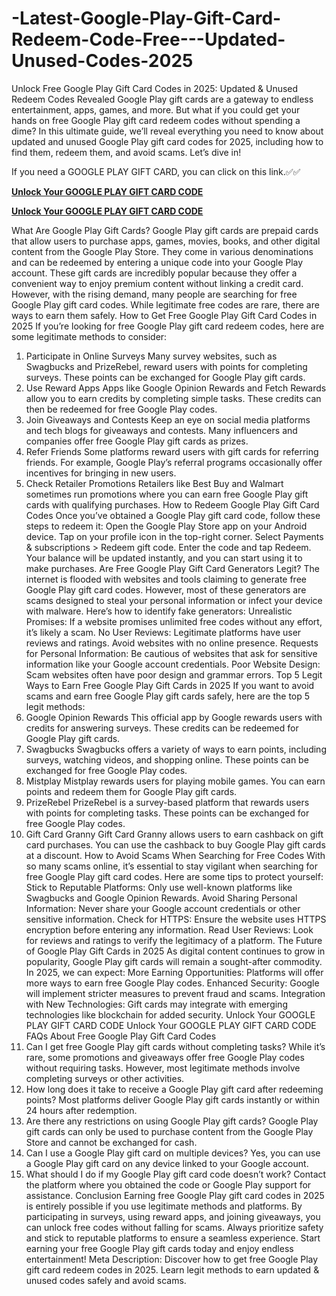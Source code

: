 # -Latest-Google-Play-Gift-Card-Redeem-Code-Free---Updated-Unused-Codes-2025

Unlock Free Google Play Gift Card Codes in 2025: Updated & Unused Redeem Codes Revealed
Google Play gift cards are a gateway to endless entertainment, apps, games, and more. But what if you could get your hands on free Google Play gift card redeem codes without spending a dime? In this ultimate guide, we’ll reveal everything you need to know about updated and unused Google Play gift card codes for 2025, including how to find them, redeem them, and avoid scams. Let’s dive in!

If you need a GOOGLE PLAY GIFT CARD, you can click on this link.✅✅

**[Unlock Your GOOGLE PLAY GIFT CARD CODE](https://proalloffer.com/all-gift-card)**

**[Unlock Your GOOGLE PLAY GIFT CARD CODE](https://proalloffer.com/all-gift-card)**

What Are Google Play Gift Cards?
Google Play gift cards are prepaid cards that allow users to purchase apps, games, movies, books, and other digital content from the Google Play Store. They come in various denominations and can be redeemed by entering a unique code into your Google Play account.
These gift cards are incredibly popular because they offer a convenient way to enjoy premium content without linking a credit card. However, with the rising demand, many people are searching for free Google Play gift card codes. While legitimate free codes are rare, there are ways to earn them safely.
How to Get Free Google Play Gift Card Codes in 2025
If you’re looking for free Google Play gift card redeem codes, here are some legitimate methods to consider:
1. Participate in Online Surveys
Many survey websites, such as Swagbucks and PrizeRebel, reward users with points for completing surveys. These points can be exchanged for Google Play gift cards.
2. Use Reward Apps
Apps like Google Opinion Rewards and Fetch Rewards allow you to earn credits by completing simple tasks. These credits can then be redeemed for free Google Play codes.
3. Join Giveaways and Contests
Keep an eye on social media platforms and tech blogs for giveaways and contests. Many influencers and companies offer free Google Play gift cards as prizes.
4. Refer Friends
Some platforms reward users with gift cards for referring friends. For example, Google Play’s referral programs occasionally offer incentives for bringing in new users.
5. Check Retailer Promotions
Retailers like Best Buy and Walmart sometimes run promotions where you can earn free Google Play gift cards with qualifying purchases.
How to Redeem Google Play Gift Card Codes
Once you’ve obtained a Google Play gift card code, follow these steps to redeem it:
Open the Google Play Store app on your Android device.
Tap on your profile icon in the top-right corner.
Select Payments & subscriptions > Redeem gift code.
Enter the code and tap Redeem.
Your balance will be updated instantly, and you can start using it to make purchases.
Are Free Google Play Gift Card Generators Legit?
The internet is flooded with websites and tools claiming to generate free Google Play gift card codes. However, most of these generators are scams designed to steal your personal information or infect your device with malware. Here’s how to identify fake generators:
Unrealistic Promises: If a website promises unlimited free codes without any effort, it’s likely a scam.
No User Reviews: Legitimate platforms have user reviews and ratings. Avoid websites with no online presence.
Requests for Personal Information: Be cautious of websites that ask for sensitive information like your Google account credentials.
Poor Website Design: Scam websites often have poor design and grammar errors.
Top 5 Legit Ways to Earn Free Google Play Gift Cards in 2025
If you want to avoid scams and earn free Google Play gift cards safely, here are the top 5 legit methods:
1. Google Opinion Rewards
This official app by Google rewards users with credits for answering surveys. These credits can be redeemed for Google Play gift cards.
2. Swagbucks
Swagbucks offers a variety of ways to earn points, including surveys, watching videos, and shopping online. These points can be exchanged for free Google Play codes.
3. Mistplay
Mistplay rewards users for playing mobile games. You can earn points and redeem them for Google Play gift cards.
4. PrizeRebel
PrizeRebel is a survey-based platform that rewards users with points for completing tasks. These points can be exchanged for free Google Play codes.
5. Gift Card Granny
Gift Card Granny allows users to earn cashback on gift card purchases. You can use the cashback to buy Google Play gift cards at a discount.
How to Avoid Scams When Searching for Free Codes
With so many scams online, it’s essential to stay vigilant when searching for free Google Play gift card codes. Here are some tips to protect yourself:
Stick to Reputable Platforms: Only use well-known platforms like Swagbucks and Google Opinion Rewards.
Avoid Sharing Personal Information: Never share your Google account credentials or other sensitive information.
Check for HTTPS: Ensure the website uses HTTPS encryption before entering any information.
Read User Reviews: Look for reviews and ratings to verify the legitimacy of a platform.
The Future of Google Play Gift Cards in 2025
As digital content continues to grow in popularity, Google Play gift cards will remain a sought-after commodity. In 2025, we can expect:
More Earning Opportunities: Platforms will offer more ways to earn free Google Play codes.
Enhanced Security: Google will implement stricter measures to prevent fraud and scams.
Integration with New Technologies: Gift cards may integrate with emerging technologies like blockchain for added security.
Unlock Your GOOGLE PLAY GIFT CARD CODE
Unlock Your GOOGLE PLAY GIFT CARD CODE
FAQs About Free Google Play Gift Card Codes
1. Can I get free Google Play gift cards without completing tasks?
While it’s rare, some promotions and giveaways offer free Google Play codes without requiring tasks. However, most legitimate methods involve completing surveys or other activities.
2. How long does it take to receive a Google Play gift card after redeeming points?
Most platforms deliver Google Play gift cards instantly or within 24 hours after redemption.
3. Are there any restrictions on using Google Play gift cards?
Google Play gift cards can only be used to purchase content from the Google Play Store and cannot be exchanged for cash.
4. Can I use a Google Play gift card on multiple devices?
Yes, you can use a Google Play gift card on any device linked to your Google account.
5. What should I do if my Google Play gift card code doesn’t work?
Contact the platform where you obtained the code or Google Play support for assistance.
Conclusion
Earning free Google Play gift card codes in 2025 is entirely possible if you use legitimate methods and platforms. By participating in surveys, using reward apps, and joining giveaways, you can unlock free codes without falling for scams. Always prioritize safety and stick to reputable platforms to ensure a seamless experience. Start earning your free Google Play gift cards today and enjoy endless entertainment!
Meta Description: Discover how to get free Google Play gift card redeem codes in 2025. Learn legit methods to earn updated & unused codes safely and avoid scams.

